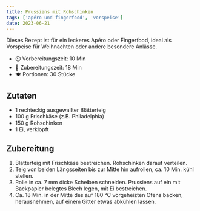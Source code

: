 ```yaml
---
title: Prussiens mit Rohschinken
tags: ['apéro und fingerfood', 'vorspeise']
date: 2023-06-21
---
```


Dieses Rezept ist für ein leckeres Apéro oder Fingerfood, ideal als Vorspeise für Weihnachten oder andere besondere Anlässe.

- ⏲️ Vorbereitungszeit: 10 Min
- 🍳 Zubereitungszeit: 18 Min
- 🍽️ Portionen: 30 Stücke

## Zutaten

- 1 rechteckig ausgewallter Blätterteig
- 100 g Frischkäse (z.B. Philadelphia)
- 150 g Rohschinken
- 1 Ei, verklopft

## Zubereitung

1. Blätterteig mit Frischkäse bestreichen. Rohschinken darauf verteilen.
2. Teig von beiden Längsseiten bis zur Mitte hin aufrollen, ca. 10 Min. kühl stellen.
3. Rolle in ca. 7 mm dicke Scheiben schneiden. Prussiens auf ein mit Backpapier belegtes Blech legen, mit Ei bestreichen.
4. Ca. 18 Min. in der Mitte des auf 180 °C vorgeheizten Ofens backen, herausnehmen, auf einem Gitter etwas abkühlen lassen.
